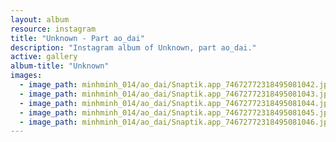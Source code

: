 ```yaml
---
layout: album
resource: instagram
title: "Unknown - Part ao_dai"
description: "Instagram album of Unknown, part ao_dai."
active: gallery
album-title: "Unknown"
images:
  - image_path: minhminh_014/ao_dai/Snaptik.app_74672772318495081042.jpg
  - image_path: minhminh_014/ao_dai/Snaptik.app_74672772318495081043.jpg
  - image_path: minhminh_014/ao_dai/Snaptik.app_74672772318495081044.jpg
  - image_path: minhminh_014/ao_dai/Snaptik.app_74672772318495081045.jpg
  - image_path: minhminh_014/ao_dai/Snaptik.app_74672772318495081046.jpg
---
```

